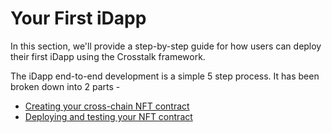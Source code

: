 # Your First iDapp
In this section, we'll provide a step-by-step guide for how users can deploy their first iDapp using the Crosstalk framework.

The iDapp end-to-end development is a simple 5 step process. It has been broken down into 2 parts -
- [Creating your cross-chain NFT contract](./your-first-crosschain-nft-contract/creating-your-nft-contract)
- [Deploying and testing your NFT contract](./your-first-crosschain-nft-contract/deploying-your-nft-contract)